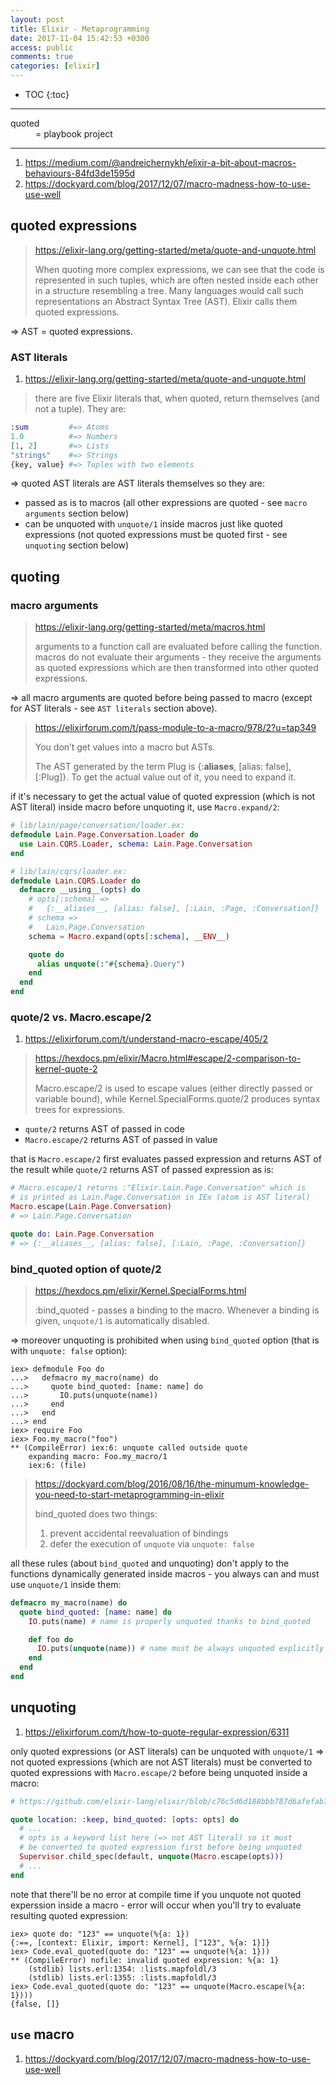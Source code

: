 ```yaml
---
layout: post
title: Elixir - Metaprogramming
date: 2017-11-04 15:42:53 +0300
access: public
comments: true
categories: [elixir]
---
```


<!-- more -->

* TOC
{:toc}
<hr>

<dl>
  <dt>quoted</dt>
  <dd>= playbook project</dd>
</dl>

<hr>

1. <https://medium.com/@andreichernykh/elixir-a-bit-about-macros-behaviours-84fd3de1595d>
2. <https://dockyard.com/blog/2017/12/07/macro-madness-how-to-use-use-well>

quoted expressions
------------------

> <https://elixir-lang.org/getting-started/meta/quote-and-unquote.html>
>
> When quoting more complex expressions, we can see that the code is
> represented in such tuples, which are often nested inside each other
> in a structure resembling a tree. Many languages would call such
> representations an Abstract Syntax Tree (AST). Elixir calls them
> quoted expressions.

=> AST = quoted expressions.

### AST literals

1. <https://elixir-lang.org/getting-started/meta/quote-and-unquote.html>

> there are five Elixir literals that, when quoted, return themselves
> (and not a tuple). They are:

```elixir
:sum         #=> Atoms
1.0          #=> Numbers
[1, 2]       #=> Lists
"strings"    #=> Strings
{key, value} #=> Tuples with two elements
```

=> quoted AST literals are AST literals themselves so they are:

- passed as is to macros (all other expressions are quoted - see
  `macro arguments` section below)
- can be unquoted with `unquote/1` inside macros just like quoted
  expressions (not quoted expressions must be quoted first - see
  `unquoting` section below)

quoting
-------

### macro arguments

> <https://elixir-lang.org/getting-started/meta/macros.html>
>
> arguments to a function call are evaluated before calling the function.
> macros do not evaluate their arguments - they receive the arguments as
> quoted expressions which are then transformed into other quoted expressions.

=> all macro arguments are quoted before being passed to macro
   (except for AST literals - see `AST literals` section above).

> <https://elixirforum.com/t/pass-module-to-a-macro/978/2?u=tap349>
>
> You don’t get values into a macro but ASTs.
>
> The AST generated by the term Plug is {:__aliases__, [alias: false], [:Plug]}.
> To get the actual value out of it, you need to expand it.

if it's necessary to get the actual value of quoted expression (which is
not AST literal) inside macro before unquoting it, use `Macro.expand/2`:

```elixir
# lib/lain/page/conversation/loader.ex:
defmodule Lain.Page.Conversation.Loader do
  use Lain.CQRS.Loader, schema: Lain.Page.Conversation
end

# lib/lain/cqrs/loader.ex:
defmodule Lain.CQRS.Loader do
  defmacro __using__(opts) do
    # opts[:schema] =>
    #   {:__aliases__, [alias: false], [:Lain, :Page, :Conversation]}
    # schema =>
    #   Lain.Page.Conversation
    schema = Macro.expand(opts[:schema], __ENV__)

    quote do
      alias unquote(:"#{schema}.Query")
    end
  end
end
```

### quote/2 vs. Macro.escape/2

1. <https://elixirforum.com/t/understand-macro-escape/405/2>

> <https://hexdocs.pm/elixir/Macro.html#escape/2-comparison-to-kernel-quote-2>
>
> Macro.escape/2 is used to escape values (either directly passed or variable
> bound), while Kernel.SpecialForms.quote/2 produces syntax trees for expressions.

- `quote/2` returns AST of passed in code
- `Macro.escape/2` returns AST of passed in value

that is `Macro.escape/2` first evaluates passed expression and returns
AST of the result while `quote/2` returns AST of passed expression as is:

```elixir
# Macro.escape/1 returns :"Elixir.Lain.Page.Conversation" which is
# is printed as Lain.Page.Conversation in IEx (atom is AST literal)
Macro.escape(Lain.Page.Conversation)
# => Lain.Page.Conversation

quote do: Lain.Page.Conversation
# => {:__aliases__, [alias: false], [:Lain, :Page, :Conversation]}
```

### bind_quoted option of quote/2

> <https://hexdocs.pm/elixir/Kernel.SpecialForms.html>
>
> :bind_quoted - passes a binding to the macro. Whenever a binding is given,
> `unquote/1` is automatically disabled.

=> moreover unquoting is prohibited when using `bind_quoted` option
(that is with `unquote: false` option):

```
iex> defmodule Foo do
...>   defmacro my_macro(name) do
...>     quote bind_quoted: [name: name] do
...>       IO.puts(unquote(name))
...>     end
...>   end
...> end
iex> require Foo
iex> Foo.my_macro("foo")
** (CompileError) iex:6: unquote called outside quote
    expanding macro: Foo.my_macro/1
    iex:6: (file)
```

> <https://dockyard.com/blog/2016/08/16/the-minumum-knowledge-you-need-to-start-metaprogramming-in-elixir>
>
> bind_quoted does two things:
>
> 1) prevent accidental reevaluation of bindings
> 2) defer the execution of `unquote` via `unquote: false`

all these rules (about `bind_quoted` and unquoting) don't apply to the
functions dynamically generated inside macros - you always can and must
use `unquote/1` inside them:

```elixir
defmacro my_macro(name) do
  quote bind_quoted: [name: name] do
    IO.puts(name) # name is properly unquoted thanks to bind_quoted

    def foo do
      IO.puts(unquote(name)) # name must be always unquoted explicitly
    end
  end
end
```

unquoting
---------

1. <https://elixirforum.com/t/how-to-quote-regular-expression/6311>

only quoted expressions (or AST literals) can be unquoted with `unquote/1`
=> not quoted expressions (which are not AST literals) must be converted
to quoted expressions with `Macro.escape/2` before being unquoted inside
a macro:

```elixir
# https://github.com/elixir-lang/elixir/blob/c76c5d6d188bbb787d6afefab74a31080695d1f2/lib/elixir/lib/gen_server.ex#L702

quote location: :keep, bind_quoted: [opts: opts] do
  # ...
  # opts is a keyword list here (=> not AST literal) so it must
  # be converted to quoted expression first before being unquoted
  Supervisor.child_spec(default, unquote(Macro.escape(opts)))
  # ...
end
```

note that there'll be no error at compile time if you unquote not quoted
experssion inside a macro - error will occur when you'll try to evaluate
resulting quoted expression:

```
iex> quote do: "123" == unquote(%{a: 1})
{:==, [context: Elixir, import: Kernel], ["123", %{a: 1}]}
iex> Code.eval_quoted(quote do: "123" == unquote(%{a: 1}))
** (CompileError) nofile: invalid quoted expression: %{a: 1}
    (stdlib) lists.erl:1354: :lists.mapfoldl/3
    (stdlib) lists.erl:1355: :lists.mapfoldl/3
iex> Code.eval_quoted(quote do: "123" == unquote(Macro.escape(%{a: 1})))
{false, []}
```

`use` macro
-----------

1. <https://dockyard.com/blog/2017/12/07/macro-madness-how-to-use-use-well>
